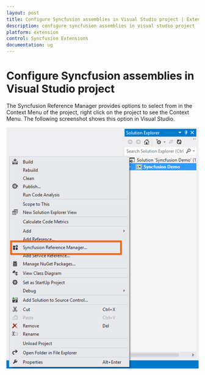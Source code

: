 ```yaml
---
layout: post
title: Configure Syncfusion assemblies in Visual Studio project | Extension | Syncfusion
description: configure syncfusion assemblies in visual studio project
platform: extension
control: Syncfusion Extensions
documentation: ug
---
```


# Configure Syncfusion assemblies in Visual Studio project

The Syncfusion Reference Manager provides options to select from in the Context Menu of the project, right click on the project to see the Context Menu. The following screenshot shows this option in Visual Studio.   



![Syncfusion Reference Manager add-in](Configure-Syncfusion-assemblies-in-Visual-Studio-project_images/Configure-Syncfusion-assemblies-in-Visual-Studio-project-img1.png)



